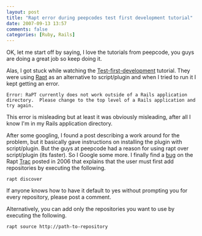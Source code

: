 ```yaml
---
layout: post
title: "Rapt error during peepcodes test first development tutorial"
date: 2007-09-13 13:57
comments: false
categories: [Ruby, Rails]
---
```


OK, let me start off by saying, I love the tutorials from peepcode, you guys are doing a great job so keep doing it.

Alas, I got stuck while watching the [Test-first-development](http://peepcode.com/products/test-first-development) tutorial.  They were using [Rapt](http://rapt.rubyforge.org/) as an alternative to script/plugin and when I tried to run it I kept getting an error.

<!-- more -->

    Error: RaPT currently does not work outside of a Rails application directory.  Please change to the top level of a Rails application and try again.

This error is misleading but at least it was obviously misleading, after all I know I'm in my Rails application directory.

After some googling, I found a post describing a work around for the problem, but it basically gave instructions on installing the plugin with script/plugin.  But the guys at peepcode had a reason for using rapt over script/plugin (its faster).  So I Google some more.  I finally find a [bug](http://rubyforge.org/tracker/index.php?func=detail&aid=6611&group_id=1889&atid=7384) on the Rapt [Trac](http://rubyforge.org/projects/rapt/) posted in 2006 that explains that the user must first add repositories by executing the following.

    rapt discover

If anyone knows how to have it default to yes without prompting you for every repository, please post a comment.

Alternatively, you can add only the repositories you want to use by executing the following.

    rapt source http://path-to-repository